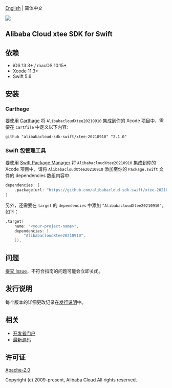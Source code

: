 [English](README.md) | 简体中文

![](https://aliyunsdk-pages.alicdn.com/icons/AlibabaCloud.svg)

## Alibaba Cloud xtee SDK for Swift

## 依赖

- iOS 13.3+ / macOS 10.15+
- Xcode 11.3+
- Swift 5.6

## 安装

### Carthage

要使用 [Carthage](https://github.com/Carthage/Carthage) 将 `AlibabacloudXtee20210910` 集成到你的 Xcode 项目中，需要在 `Cartfile` 中定义以下内容:

```ogdl
github "alibabacloud-sdk-swift/xtee-20210910" "2.1.0"
```

### Swift 包管理工具

要使用 [Swift Package Manager](https://swift.org/package-manager/) 将 `AlibabacloudXtee20210910` 集成到你的 Xcode 项目中，请将 `AlibabacloudXtee20210910` 添加至你的 `Package.swift` 文件的 dependencies 数组内容中:

```swift
dependencies: [
    .package(url: "https://github.com/alibabacloud-sdk-swift/xtee-20210910.git", from: "2.1.0")
]
```

另外，还需要在 `target` 的 `dependencies` 中添加 `"AlibabacloudXtee20210910"`，如下：

```swift
.target(
    name: "<your-project-name>",
    dependencies: [
        "AlibabacloudXtee20210910",
    ]),
```

## 问题

[提交 Issue](https://github.com/alibabacloud-sdk-swift/xtee-20210910/issues/new)，不符合指南的问题可能会立即关闭。

## 发行说明

每个版本的详细更改记录在[发行说明](./ChangeLog.txt)中。

## 相关

* [开发者门户](https://next.api.aliyun.com/home)
* [最新源码](https://github.com/alibabacloud-sdk-swift/xtee-20210910)

## 许可证

[Apache-2.0](http://www.apache.org/licenses/LICENSE-2.0)

Copyright (c) 2009-present, Alibaba Cloud All rights reserved.
